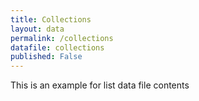 ```yaml
---
title: Collections
layout: data
permalink: /collections
datafile: collections
published: False
---
```


This is an example for list data file contents